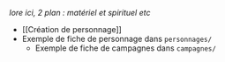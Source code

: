 *lore ici, 2 plan : matériel et spirituel etc*
- [[Création de personnage]]
- Exemple de fiche de personnage dans `personnages/`
	- Exemple de fiche de campagnes dans `campagnes/` 